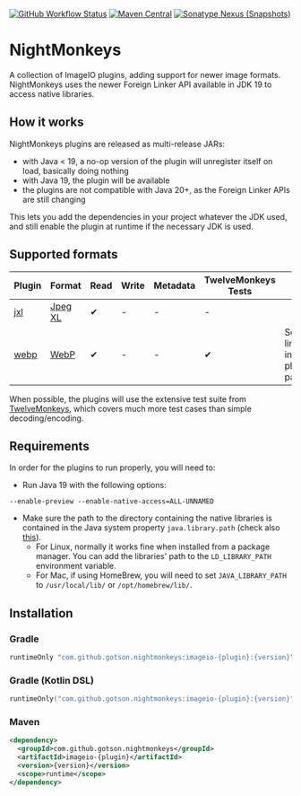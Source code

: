 [![GitHub Workflow Status](https://img.shields.io/github/actions/workflow/status/gotson/NightMonkeys/ci.yml?branch=main&style=flat-square)](https://github.com/gotson/NightMonkeys/actions/workflows/ci.yml)
[![Maven Central](https://img.shields.io/maven-central/v/com.github.gotson.nightmonkeys/imageio-jxl?color=blue&style=flat-square)](https://search.maven.org/search?q=g:com.github.gotson.nightmonkeys)
[![Sonatype Nexus (Snapshots)](https://img.shields.io/nexus/s/com.github.gotson.nightmonkeys/imageio-jxl?color=blue&label=maven-snapshot&server=https%3A%2F%2Foss.sonatype.org&style=flat-square)](https://oss.sonatype.org/content/repositories/snapshots/com/github/gotson/nightmonkeys/)

# NightMonkeys

A collection of ImageIO plugins, adding support for newer image formats. NightMonkeys uses the newer Foreign Linker API available in JDK 19 to access native libraries.

## How it works

NightMonkeys plugins are released as multi-release JARs:
- with Java < 19, a no-op version of the plugin will unregister itself on load, basically doing nothing
- with Java 19, the plugin will be available
- the plugins are not compatible with Java 20+, as the Foreign Linker APIs are still changing

This lets you add the dependencies in your project whatever the JDK used, and still enable the plugin at runtime if the necessary JDK is used. 

## Supported formats

| Plugin               | Format                                           | Read | Write | Metadata | TwelveMonkeys Tests | Notes                              |
|----------------------|--------------------------------------------------|------|-------|----------|---------------------|------------------------------------|
| [jxl](imageio-jxl)   | [Jpeg XL](https://jpeg.org/jpegxl/)              | ✔    | -     | -        | -                   |                                    |
| [webp](imageio-webp) | [WebP](https://developers.google.com/speed/webp) | ✔    | -     | -        | ✔                   | See limitations in the plugin page |

When possible, the plugins will use the extensive test suite
from [TwelveMonkeys](https://github.com/haraldk/TwelveMonkeys), which covers much more test cases than simple
decoding/encoding.

## Requirements

In order for the plugins to run properly, you will need to:

- Run Java 19 with the following options:

```
--enable-preview --enable-native-access=ALL-UNNAMED
```

- Make sure the path to the directory containing the native libraries is contained in the Java system
  property `java.library.path` (check
  also [this](https://stackoverflow.com/questions/20038789/default-java-library-path)).
  - For Linux, normally it works fine when installed from a package manager. You can add the libraries' path to
    the `LD_LIBRARY_PATH` environment variable.
  - For Mac, if using HomeBrew, you will need to set `JAVA_LIBRARY_PATH` to `/usr/local/lib/` or `/opt/homebrew/lib/`.

## Installation

### Gradle

```groovy
runtimeOnly "com.github.gotson.nightmonkeys:imageio-{plugin}:{version}"
```

### Gradle (Kotlin DSL)

```kotlin
runtimeOnly("com.github.gotson.nightmonkeys:imageio-{plugin}:{version}")
```

### Maven

```xml
<dependency>
  <groupId>com.github.gotson.nightmonkeys</groupId>
  <artifactId>imageio-{plugin}</artifactId>
  <version>{version}</version>
  <scope>runtime</scope>
</dependency>
```

